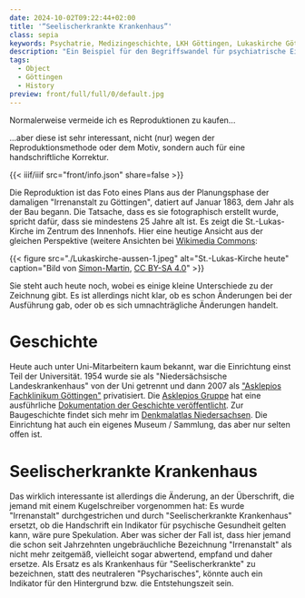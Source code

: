 ```yaml
---
date: 2024-10-02T09:22:44+02:00
title: '“Seelischerkrankte Krankenhaus”'
class: sepia
keywords: Psychatrie, Medizingeschichte, LKH Göttingen, Lukaskirche Göttingen
description: "Ein Beispiel für den Begriffswandel für psychiatrische Einrichtungen"
tags:
  - Object
  - Göttingen
  - History
preview: front/full/full/0/default.jpg
---
```


Normalerweise vermeide ich es Reproduktionen zu kaufen...

<!--more-->

...aber diese ist sehr interessant, nicht (nur) wegen der Reproduktionsmethode oder dem Motiv, sondern auch für eine handschriftliche Korrektur.


{{< iiif/iiif src="front/info.json" share=false >}}

Die Reproduktion ist das Foto eines Plans aus der Planungsphase der damaligen "Irrenanstalt zu Göttingen", datiert auf Januar 1863, dem Jahr als der Bau begann. Die Tatsache, dass es sie fotographisch erstellt wurde, spricht dafür, dass sie mindestens 25 Jahre alt ist. Es zeigt die St.-Lukas-Kirche im Zentrum des Innenhofs. Hier eine heutige Ansicht aus der gleichen Perspektive (weitere Ansichten bei [Wikimedia Commons](https://commons.wikimedia.org/wiki/Category:Lukaskirche_(Asklepios_Fachklinikum_G%C3%B6ttingen)):

{{< figure src="./Lukaskirche-aussen-1.jpeg" alt="St.-Lukas-Kirche heute" caption="Bild von [Simon-Martin](https://commons.wikimedia.org/wiki/File:Lukaskirche-aussen-1.JPG), [CC BY-SA 4.0](https://creativecommons.org/licenses/by-sa/4.0)" >}}

Sie steht auch heute noch, wobei es einige kleine Unterschiede zu der Zeichnung gibt. Es ist allerdings nicht klar, ob es schon Änderungen bei der Ausführung gab, oder ob es sich umnachträgliche Änderungen handelt.

# Geschichte

Heute auch unter Uni-Mitarbeitern kaum bekannt, war die Einrichtung einst Teil der Universität. 1954 wurde sie als "Niedersächsische Landeskrankenhaus" von der Uni getrennt und dann 2007 als ["Asklepios Fachklinikum Göttingen"](https://de.wikipedia.org/wiki/Asklepios_Fachklinikum_G%C3%B6ttingen) privatisiert. Die [Asklepios Gruppe](https://www.asklepios.com/) hat eine ausführliche [Dokumentation der Geschichte veröffentlicht](https://www.asklepios.com/goettingen/unternehmen/klinik-und-kontakt/geschichte/). Zur Baugeschichte findet sich mehr im [Denkmalatlas Niedersachsen](https://denkmalatlas.niedersachsen.de/viewer/metadata/35875465/7/-/). Die Einrichtung hat auch ein eigenes Museum / Sammlung, das aber nur selten offen ist.

# Seelischerkrankte Krankenhaus

Das wirklich interessante ist allerdings die Änderung, an der Überschrift, die jemand mit einem Kugelschreiber vorgenommen hat:
Es wurde "Irrenanstalt" durchgestrichen und durch "Seelischerkrankte Krankenhaus" ersetzt, ob die Handschrift ein Indikator für psychische Gesundheit gelten kann, wäre pure Spekulation.
Aber was sicher der Fall ist, dass hier jemand die schon seit Jahrzehnten ungebräuchliche Bezeichnung "Irrenanstalt" als nicht mehr zeitgemäß, vielleicht sogar abwertend, empfand und daher ersetze. Als Ersatz es als Krankenhaus für "Seelischerkrankte" zu bezeichnen, statt des neutraleren "Psycharisches", könnte auch ein Indikator für den Hintergrund bzw. die Entstehungszeit sein.
